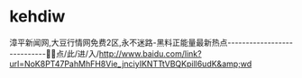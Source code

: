 # kehdiw
漳平新闻网,大豆行情网免费2区,永不迷路-黑料正能量最新热点----------------------------🔀🔀点/此/进/入/http://www.baidu.com/link?url=NoK8PT47PahMhFH8Vie_jnciyIKNTTtVBQKpill6udK&amp;wd
